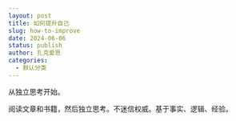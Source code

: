 ```yaml
---
layout: post
title: 如何提升自己
slug: how-to-improve
date: 2024-06-06
status: publish
author: 扎克爱思
categories: 
  - 默认分类
---
```


从独立思考开始。

阅读文章和书籍，然后独立思考。不迷信权威。基于事实、逻辑、经验。


